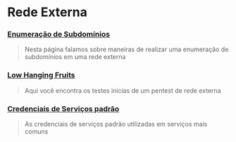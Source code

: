 # Rede Externa

### [Enumeração de Subdomínios](enumeracao-de-subdominios.md)

> Nesta página falamos sobre maneiras de realizar uma enumeração de subdomínios em uma rede externa

### [Low Hanging Fruits](low-hanging-fruits.md)

> Aqui você encontra os testes inicias de um pentest de rede externa

### [Credenciais de Serviços padrão](credenciais-de-servicos-padrao.md)

> As credenciais de serviços padrão utilizadas em serviços mais comuns







